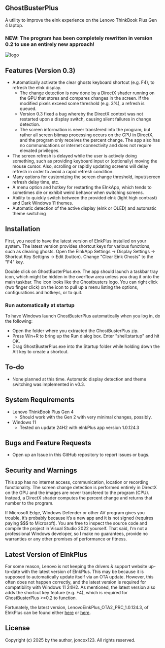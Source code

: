 ## GhostBusterPlus
A utility to improve the eInk experience on the Lenovo ThinkBook Plus Gen 4 laptop.

### NEW: The program has been completely rewritten in version 0.2 to use an entirely new approach!

![logo](https://github.com/user-attachments/assets/def07e61-7fb3-45f7-be4b-e5d81a81018c)

## Features (Version 0.3)
- Automatically activate the clear ghosts keyboard shortcut (e.g. F4), to refresh the eInk display.
  - The change detection is now done by a DirectX shader running on the GPU that stores and compares changes in the screen. If the modified pixels exceed some threshold (e.g. 3%), a refresh is queued.
  - Version 0.3 fixed a bug whereby the DirectX context was not restarted upon a display switch, causing silent failures in change detection.
  - The screen information is never transfered into the program, but rather all screen bitmap processing occurs on the GPU in DirectX, and the program only receives the percent change. The app also has no communications or internet connectivity and does not require elevated privileges.
- The screen refresh is delayed while the user is actively doing something, such as providing keyboard input or (optionally) moving the mouse cursor. Also, scrolling or rapidly updating screens will delay refresh in order to avoid a rapid refresh condition.
- Many options for customizing the screen change threshold, input/screen refresh delay time, etc.
- A menu option and hotkey for restarting the EInkApp, which tends to sometimes die or exhibit weird behavor when switching screens.
- Ability to quickly switch between the provided eInk (light high contrast) and Dark Windows 11 themes.
- Automatic detection of the active display (eInk or OLED) and automatic theme switching

## Installation
First, you need to have the latest version of EInkPlus installed on your system. The latest version provides shortcut keys for various functions, such as clearing ghosts. Open the EInkApp Settings -> Display Settings -> Shortcut Key Settigns -> Edit (button). Change "Clear Eink Ghosts" to the "F4" key.
 
 Double click on GhostBusterPlus.exe. The app should launch a taskbar tray icon, which might be hidden in the overflow area unless you drag it onto the main taskbar.
 The icon looks like the Ghostbusters logo. You can right click (two finger click) on the icon to pull up a menu listing the options, configurations and hotkeys, or to quit.

 ### Run automatically at startup
 To have Windows launch GhostBusterPlus automatically when you log in, do the following:
 - Open the folder where you extracted the GhostBusterPlus zip.
 - Press Win+R to bring up the Run dialog box. Enter "shell:startup" and hit OK.
 - Drag GhostBusterPlus.exe into the Startup folder while holding down the Alt key to create a shortcut.

 ## To-do
 - None planned at this time. Automatic display detection and theme switching was implemented in v0.3.

## System Requirements
- Lenovo ThinkBook Plus Gen 4
  - Should work with the Gen 2 with very minimal changes, possibly.
- Windows 11
  - Tested on update 24H2 with eInkPlus app version 1.0.124.3

## Bugs and Feature Requests
- Open up an Issue in this GitHub repository to report issues or bugs.

## Security and Warnings
This app has no internet access, communication, location or recording functionality. The screen change detection is performed entirely in DirectX on the GPU and the images are never transfered to the program (CPU). Instead, a DirectX shader computes the percent change and returns that number to the program. 

If Microsoft Edge, Windows Defender or other AV program gives you trouble, it’s probably because it’s a new app and it is not signed (requires paying $$$ to Microsoft).
You are free to inspect the source code and compile the project in Visual Studio 2022 yourself. That said, I'm not a professional Windows developer, so I make no guarantees,
provide no warranties or any other promises of performance or fitness.

## Latest Version of EInkPlus
For some reason, Lenovo is not keeping the drivers & support website up-to-date with the latest version of EInkPlus. This may be because it is supposed to automatically update itself via an OTA update. However, this often does not happen correctly, and the latest version is required for compatibility with Windows 11 24H2. As mentioned, the latest version also adds the shortcut key feature (e.g. F4), which is required for GhostBusterPlus >=0.2 to function. 

Fortunately, the latest version, LenovoEinkPlus_OTA2_PRC_1.0.124.3, of EInkPlus can be found either [here](https://drive.google.com/file/d/117gDwTUzBHfVHCzwmdNqCLCmyMuzL4Ps/view?usp=sharing) or [here](https://forums.lenovo.com/t5/ThinkBook-Plus-Laptops/EInk-Plus-Driver-Reader-Note-Apps-for-ThinkBook-Plus-Gen-4-Win11-24H2-Compatible/m-p/5377868).

## License
Copyright (c) 2025 by the author, joncox123. All rights reserved.
